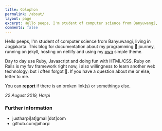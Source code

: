 ```yaml
---
title: Colophon
permalink: /about/
layout: page
excerpt: Hello peeps, I'm student of computer science from Banyuwangi, living in Jogjakarta. This blog for documentation about my programming journey, running on jekyll, hosting on netlify and using my own simple theme.
comments: false
---
```


Hello peeps, I'm student of computer science from Banyuwangi, living in Jogjakarta. This blog for documentation about my programming 🎒 journey, running on jekyll, hosting on netlify and using my [own](http://github.com/piharpi/bangsring) simple theme.

Day to day use Ruby, Javascript and doing fun with HTML/CSS, Ruby on Rails is my fav framework right now, i also willingness to learn another web technology; but i often forgot 🌚. If you have a question about me or else, letter to me.

You can **[report](https://github.com/piharpi/me/issues/new?template=bug_report.md)** if there is an broken link(s) or somethings else.

_22 August 2019, Harpi_

### Further information

- justharpi[at]gmail[dot]com
- github.com/piharpi
